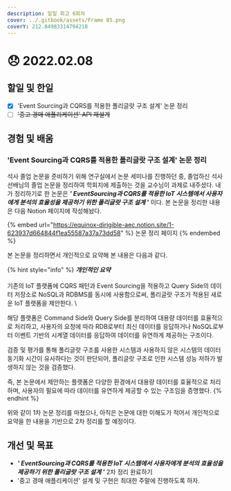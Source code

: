 ```yaml
---
description: 일일 회고 6회차
cover: ../.gitbook/assets/Frame 85.png
coverY: 212.84983314794218
---
```


# 😞 2022.02.08

## 할일 및 한일

* [x] 'Event Sourcing과 CQRS를 적용한 폴리글랏 구조 설계' 논문 정리
* [ ] ~~'중고 경매 애플리케이션' API 재설계~~

## 경험 및 배움

### 'Event Sourcing과 CQRS를 적용한 폴리글랏 구조 설계' 논문 정리

&#x20;석사 졸업 논문을 준비하기 위해 연구실에서 논문 세미나를 진행하던 중, 졸업하신 석사 선배님의 졸업 논문을 정리하여 학회지에 제출하는 것을 교수님이 과제로 내주셨다. 내가 정리하기로 한 논문은 _**' EventSourcing과 CQRS를 적용한 IoT 시스템에서 사용자에게 분석의 효율성을 제공하기 위한 폴리글랏 구조 설계 '**_ 이다. 본 논문을 정리한 내용은 다음 Notion 페이지에 작성해놨다.

{% embed url="https://equinox-dirigible-aec.notion.site/1-623937d664844f1ea55587a37a73dd58" %}
논문 정리 페이지
{% endembed %}



본 논문을 정리하면서 개인적으로 요약해 본 내용은 다음과 같다.

{% hint style="info" %}
_**개인적인 요약**_\
\
&#x20;기존의 IoT 플랫폼에 CQRS 패턴과 Event Sourcing을 적용하고 Query Side의 데이터 저장소로 NoSQL과 RDBMS를 동시에 사용함으로써, 폴리글랏 구조가 적용된 새로운 IoT 플랫폼을 제안한다. \


해당 플랫폼은 Command Side와 Query Side를 분리하여 대용량 데이터를 효율적으로 처리하고, 사용자의 요청에 따라 RDB로부터 최신 데이터를 응답하거나 NoSQL로부터 이벤트 기반의 시계열 데이터를 응답하여 데이터를 유연하게 제공하는 구조이다.&#x20;



검증 및 평가를 통해 폴리글랏 구조를 사용한 시스템과 사용하지 않은 시스템의 데이터 동기화 시간이 유사하다는 것이 판단되어, 폴리글랏 구조로 인한 시스템 성능 저하가 발생하지 않는 것을 검증했다.



&#x20;즉, 본 논문에서 제안하는 플랫폼은 다양한 환경에서 대용량 데이터를 효율적으로 처리하며, 사용자의 필요에 따라 데이터를 유연하게 제공할 수 있는 구조임을 증명했다.
{% endhint %}



위와 같이 1차 논문 정리를 마쳤으나, 아직은 논문에 대한 이해도가 적어서 개인적으로 요약을 한 내용을 기반으로 2차 정리를 할 예정이다.

## 개선 및 목표

* _**' EventSourcing과 CQRS를 적용한 IoT 시스템에서 사용자에게 분석의 효율성을 제공하기 위한 폴리글랏 구조 설계 '**_ 2차 정리 완료하기
* '중고 경매 애플리케이션' 설계 및 구현은 최대한 주말에 진행하도록 하자.

